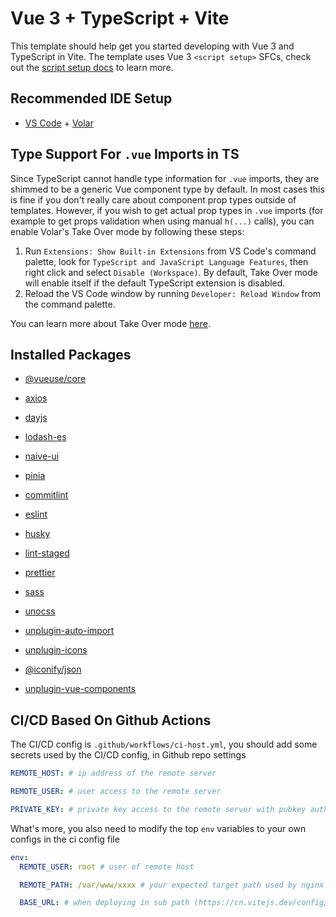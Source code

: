 # Vue 3 + TypeScript + Vite

This template should help get you started developing with Vue 3 and TypeScript in Vite. The template uses Vue 3 `<script setup>` SFCs, check out the [script setup docs](https://v3.vuejs.org/api/sfc-script-setup.html#sfc-script-setup) to learn more.

## Recommended IDE Setup

- [VS Code](https://code.visualstudio.com/) + [Volar](https://marketplace.visualstudio.com/items?itemName=Vue.volar)

## Type Support For `.vue` Imports in TS

Since TypeScript cannot handle type information for `.vue` imports, they are shimmed to be a generic Vue component type by default. In most cases this is fine if you don't really care about component prop types outside of templates. However, if you wish to get actual prop types in `.vue` imports (for example to get props validation when using manual `h(...)` calls), you can enable Volar's Take Over mode by following these steps:

1. Run `Extensions: Show Built-in Extensions` from VS Code's command palette, look for `TypeScript and JavaScript Language Features`, then right click and select `Disable (Workspace)`. By default, Take Over mode will enable itself if the default TypeScript extension is disabled.
2. Reload the VS Code window by running `Developer: Reload Window` from the command palette.

You can learn more about Take Over mode [here](https://github.com/johnsoncodehk/volar/discussions/471).

## Installed Packages

- [@vueuse/core](https://vueuse.org/)
- [axios](https://axios-http.com)
- [dayjs](https://day.js.org)
- [lodash-es](https://lodash.com/custom-builds)
- [naive-ui](https://www.naiveui.com)
- [pinia](https://pinia.vuejs.org/)

- [commitlint](https://commitlint.js.org/)
- [eslint](https://eslint.org)
- [husky](https://typicode.github.io/husky)
- [lint-staged](https://github.com/lint-staged/lint-staged#readme)
- [prettier](https://prettier.io)
- [sass](https://sass-lang.com/dart-sass/)
- [unocss](https://unocss.dev/)
- [unplugin-auto-import](https://github.com/unplugin/unplugin-auto-import#readme)
- [unplugin-icons](https://github.com/unplugin/unplugin-icons#readme)
- [@iconify/json](https://iconify.design/icon-sets/)
- [unplugin-vue-components](https://github.com/unplugin/unplugin-vue-components#readme)

## CI/CD Based On Github Actions

The CI/CD config is `.github/workflows/ci-host.yml`, you should add some secrets used by the CI/CD config, in Github repo settings

```yml
REMOTE_HOST: # ip address of the remote server

REMOTE_USER: # user access to the remote server

PRIVATE_KEY: # private key access to the remote server with pubkey authentication
```

What's more, you also need to modify the top `env` variables to your own configs in the ci config file

```yml
env:
  REMOTE_USER: root # user of remote host

  REMOTE_PATH: /var/www/xxxx # your expected target path used by nginx

  BASE_URL: # when deploying in sub path (https://cn.vitejs.dev/config/shared-options.html#base)
```
